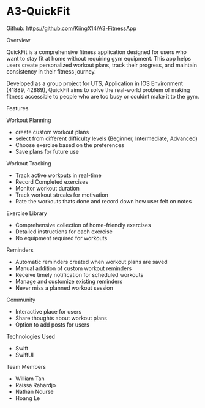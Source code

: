 # A3-QuickFit
Github: https://github.com/KiingX14/A3-FitnessApp

Overview

QuickFit is a comprehensive fitness application designed for users who want to stay fit at home without requiring gym equipment. This app helps users create personalized workout plans, track their progress, and maintain consistency in their fitness journey.

Developed as a group project for UTS, Application in IOS Environment (41889, 42889), QuickFit aims to solve the real-world problem of making fitness accessible to people who are too busy or couldnt make it to the gym. 

Features

Workout Planning
- create custom workout plans
- select from different difficulty levels (Beginner, Intermediate, Advanced)
- Choose exercise based on the preferences
- Save plans for future use

Workout Tracking
- Track active workouts in real-time
- Record Completed exercises 
- Monitor workout duration 
- Track workout streaks for motivation
- Rate the workouts thats done and record down how user felt on notes

Exercise Library
- Comprehensive collection of home-friendly exercises
- Detailed instructions for each exercise
- No equipment required for workouts

Reminders
- Automatic reminders created when workout plans are saved
- Manual addition of custom workout reminders
- Receive timely notification for scheduled workouts
- Manage and customize existing reminders
- Never miss a planned workout session

Community
- Interactive place for users
- Share thoughts about workout plans
- Option to add posts for users

Technologies Used
- Swift
- SwiftUI

Team Members 
- William Tan
- Raissa Rahardjo
- Nathan Nourse
- Hoang Le


